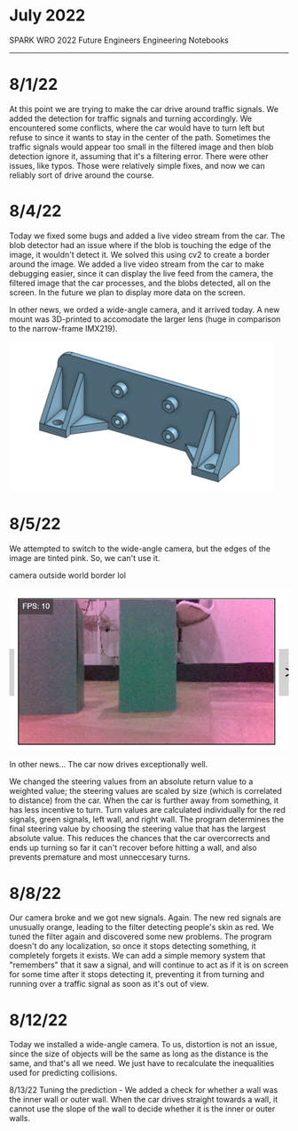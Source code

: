 # July 2022
SPARK WRO 2022 Future Engineers Engineering Notebooks

***

# 8/1/22
At this point we are trying to make the car drive around traffic signals. We added the detection for traffic signals and turning accordingly. We encountered some conflicts, where the car would have to turn left but refuse to since it wants to stay in the center of the path. Sometimes the traffic signals would appear too small in the filtered image and then blob detection ignore it, assuming that it's a filtering error. There were other issues, like typos. Those were relatively simple fixes, and now we can reliably sort of drive around the course.

# 8/4/22
Today we fixed some bugs and added a live video stream from the car. The blob detector had an issue where if the blob is touching the edge of the image, it wouldn't detect it. We solved this using cv2 to create a border around the image. We added a live video stream from the car to make debugging easier, since it can display the live feed from the camera, the filtered image that the car processes, and the blobs detected, all on the screen. In the future we plan to display more data on the screen.

In other news, we orded a wide-angle camera, and it arrived today. A new mount was 3D-printed to accomodate the larger lens (huge in comparison to the narrow-frame IMX219).

![new camera mount](./August/8-4-22-a.png)

# 8/5/22
We attempted to switch to the wide-angle camera, but the edges of the image are tinted pink. So, we can't use it.

camera outside world border lol

![pink fringing on camera](./August/8-5-22-a.png)

In other news...
The car now drives exceptionally well.

We changed the steering values from an absolute return value to a weighted value; the steering values are scaled by size (which is correlated to distance) from the car. When the car is further away from something, it has less incentive to turn. Turn values are calculated individually for the red signals, green signals, left wall, and right wall. The program determines the final steering value by choosing the steering value that has the largest absolute value. This reduces the chances that the car overcorrects and ends up turning so far it can't recover before hitting a wall, and also prevents premature and most unneccesary turns.

# 8/8/22
Our camera broke and we got new signals. Again. The new red signals are unusually orange, leading to the filter detecting people's skin as red. We tuned the filter again and discovered some new problems. The program doesn't do any localization, so once it stops detecting something, it completely forgets it exists. We can add a simple memory system that "remembers" that it saw a signal, and will continue to act as if it is on screen for some time after it stops detecting it, preventing it from turning and running over a traffic signal as soon as it's out of view.

# 8/12/22
Today we installed a wide-angle camera. To us, distortion is not an issue, since the size of objects will be the same as long as the distance is the same, and that's all we need. We just have to recalculate the inequalities used for predicting collisions.

8/13/22
Tuning the prediction - We added a check for whether a wall was the inner wall or outer wall. When the car drives straight towards a wall, it cannot use the slope of the wall to decide whether it is the inner or outer walls.